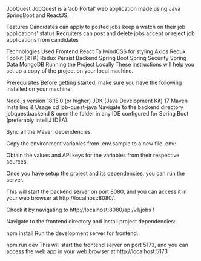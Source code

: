 JobQuest
JobQuest is a 'Job Portal' web application made using Java SpringBoot and ReactJS.

Features
Candidates can
apply to posted jobs
keep a watch on their job applications' status
Recruiters can
post and delete jobs
accept or reject job applications from candidates

Technologies Used
Frontend
React
TailwindCSS for styling
Axios
Redux Toolkit (RTK)
Redux Persist
Backend
Spring Boot
Spring Security
Spring Data MongoDB
Running the Project Locally
These instructions will help you set up a copy of the project on your local machine.

Prerequisites
Before getting started, make sure you have the following installed on your machine:

Node.js version 18.15.0 (or higher)
JDK (Java Development Kit) 17
Maven
Installing & Usage
cd job-quest-java
Navigate to the backend directory jobquestbackend & open the folder in any IDE configured for Spring Boot (preferably IntelliJ IDEA).

Sync all the Maven dependencies.

Copy the environment variables from .env.sample to a new file .env:

Obtain the values and API keys for the variables from their respective sources.

Once you have setup the project and its dependencies, you can run the server.

This will start the backend server on port 8080, and you can access it in your web browser at http://localhost:8080/.

Check it by navigating to http://localhost:8080/api/v1/jobs !

Navigate to the frontend directory and install project dependencies:

npm install
Run the development server for frontend:

npm run dev
This will start the frontend server on port 5173, and you can access the web app in your web browser at http://localhost:5173
